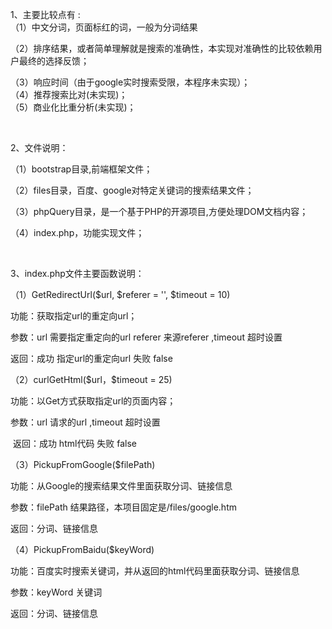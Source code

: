 <p>
    1、主要比较点有 :<br/>（1）中文分词，页面标红的词，一般为分词结果
</p>
    <p>
        （2）排序结果，或者简单理解就是搜索的准确性，本实现对准确性的比较依赖用户最终的选择反馈；
    </p>
    <p>
        （3）响应时间（由于google实时搜索受限，本程序未实现）；<br/>（4）推荐搜索比对(未实现)；<br/>（5）商业化比重分析(未实现)；
    </p>
    <p>
        <br/>
    </p>
    <p>
        2、文件说明： <br/>
    </p>
    <p>
        （1）bootstrap目录,前端框架文件； <br/>
    </p>
    <p>
        （2）files目录，百度、google对特定关键词的搜索结果文件； <br/>
    </p>
    <p>
        （3）phpQuery目录，是一个基于PHP的开源项目,方便处理DOM文档内容； <br/>
    </p>
    <p>
        （4）index.php，功能实现文件；
    </p>
    <p>
        <br/>
    </p>
    <p>
        3、index.php文件主要函数说明：
    </p>
    <p>
        （1）GetRedirectUrl($url, $referer = &#39;&#39;, $timeout = 10) <br/>
    </p>
    <p>
        功能：获取指定url的重定向url； <br/>
    </p>
    <p>
        参数：url 需要指定重定向的url referer 来源referer ,timeout 超时设置 <br/>
    </p>
    <p>
        返回：成功 指定url的重定向url 失败 false
    </p>
    <p>
        （2）curlGetHtml($url，$timeout = 25)<br/>
    </p>
    <p>
        功能：以Get方式获取指定url的页面内容； <br/>
    </p>
    <p>
        参数：url 请求的url ,timeout 超时设置
    </p>
    <p>
        &nbsp;返回：成功 html代码 失败 false <br/>
    </p>
    <p>
        （3）PickupFromGoogle($filePath) <br/>
    </p>
    <p>
        功能：从Google的搜索结果文件里面获取分词、链接信息 <br/>
    </p>
    <p>
        参数：filePath 结果路径，本项目固定是/files/google.htm <br/>
    </p>
    <p>
        返回：分词、链接信息 <br/>
    </p>
    <p>
        （4）PickupFromBaidu($keyWord) <br/>
    </p>
    <p>
        功能：百度实时搜索关键词，并从返回的html代码里面获取分词、链接信息 <br/>
    </p>
    <p>
        参数：keyWord 关键词 <br/>
    </p>
    <p>
        返回：分词、链接信息
    </p>
</article>
